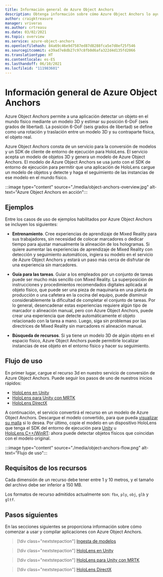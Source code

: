 ```yaml
---
title: Información general de Azure Object Anchors
description: Obtenga información sobre cómo Azure Object Anchors lo ayuda a detectar objetos en el mundo físico.
author: craigktreasure
manager: vriveras
ms.author: crtreasu
ms.date: 03/02/2021
ms.topic: overview
ms.service: azure-object-anchors
ms.openlocfilehash: 84a69c46e9d7587ed87d8288fca5e7d8ef25f546
ms.sourcegitcommit: e39ad7e8db27c97c8fb0d6afa322d4d135fd2066
ms.translationtype: HT
ms.contentlocale: es-ES
ms.lasthandoff: 06/10/2021
ms.locfileid: "111983601"
---
```

# <a name="azure-object-anchors-overview"></a>Información general de Azure Object Anchors

Azure Object Anchors permite a una aplicación detectar un objeto en el mundo físico mediante un modelo 3D y estimar su posición 6-DoF (seis grados de libertad). La posición 6-DoF (seis grados de libertad) se define como una rotación y traslación entre un modelo 3D y su contraparte física, el objeto real.

Azure Object Anchors consta de un servicio para la conversión de modelos y un SDK de cliente de entorno de ejecución para HoloLens. El servicio acepta un modelo de objetos 3D y genera un modelo de Azure Object Anchors. El modelo de Azure Object Anchors se usa junto con el SDK de entorno de ejecución para permitir que una aplicación de HoloLens cargue un modelo de objetos y detecte y haga el seguimiento de las instancias de ese modelo en el mundo físico.

:::image type="content" source="./media/object-anchors-overview.jpg" alt-text="Azure Object Anchors en acción":::

## <a name="examples"></a>Ejemplos

Entre los casos de uso de ejemplos habilitados por Azure Object Anchors se incluyen los siguientes:

- **Entrenamiento**. Cree experiencias de aprendizaje de Mixed Reality para sus trabajadores, sin necesidad de colocar marcadores o dedicar tiempo para ajustar manualmente la alineación de los hologramas. Si quiere aumentar las experiencias de aprendizaje de Mixed Reality con detección y seguimiento automáticos, ingiera su modelo en el servicio de Azure Object Anchors y estará un paso más cerca de disfrutar de una experiencia sin marcadores.

- **Guía para las tareas**. Guiar a los empleados por un conjunto de tareas puede ser mucho más sencillo con Mixed Reality. La superposición de instrucciones y procedimientos recomendados digitales aplicada al objeto físico, que puede ser una pieza de maquinaria en una planta de producción o una cafetera en la cocina del equipo, puede disminuir considerablemente la dificultad de completar el conjunto de tareas. Por lo general, desencadenar estas experiencias requiere algún tipo de marcador o alineación manual, pero con Azure Object Anchors, puede crear una experiencia que detecte automáticamente el objeto relacionado con la tarea a mano. Luego, siga sin problemas por las directrices de Mixed Reality sin marcadores ni alineación manual.

- **Búsqueda de recursos**. Si ya tiene un modelo 3D de algún objeto en el espacio físico, Azure Object Anchors puede permitirle localizar instancias de ese objeto en el entorno físico y hacer su seguimiento.

## <a name="usage-flow"></a>Flujo de uso

En primer lugar, cargue el recurso 3d en nuestro servicio de conversión de Azure Object Anchors. Puede seguir los pasos de uno de nuestros inicios rápidos:

  - [HoloLens en Unity](quickstarts/get-started-unity-hololens.md)
  - [HoloLens para Unity con MRTK](quickstarts/get-started-unity-hololens-mrtk.md)
  - [HoloLens DirectX](quickstarts/get-started-hololens-directx.md)

A continuación, el servicio convertirá el recurso en un modelo de Azure Object Anchors. Descargue el modelo convertido, para que pueda [visualizar su malla](visualize-converted-model.md) si lo desea. Por último, copie el modelo en un dispositivo HoloLens que tenga el SDK del entorno de ejecución para [Unity](/dotnet/api/Microsoft.Azure.ObjectAnchors) u [HoloLens C++/WinRT](/cpp/api/object-anchors/winrt): ahora puede detectar objetos físicos que coincidan con el modelo original.

:::image type="content" source="./media/object-anchors-flow.png" alt-text="Flujo de uso":::

## <a name="asset-requirements"></a>Requisitos de los recursos

Cada dimensión de un recurso debe tener entre 1 y 10 metros, y el tamaño del archivo debe ser inferior a 150 MB.

Los formatos de recurso admitidos actualmente son: `fbx`, `ply`, `obj`, `glb` y `gltf`.

## <a name="next-steps"></a>Pasos siguientes

En las secciones siguientes se proporciona información sobre cómo comenzar a usar y compilar aplicaciones con Azure Object Anchors.

> [!div class="nextstepaction"]
> [Ingesta de modelos](quickstarts/get-started-model-conversion.md)

> [!div class="nextstepaction"]
> [HoloLens en Unity](quickstarts/get-started-unity-hololens.md)

> [!div class="nextstepaction"]
> [HoloLens para Unity con MRTK](quickstarts/get-started-unity-hololens-mrtk.md)

> [!div class="nextstepaction"]
> [HoloLens DirectX](quickstarts/get-started-hololens-directx.md)
